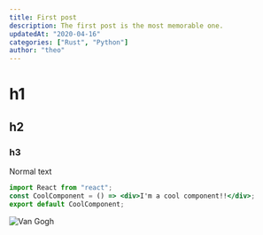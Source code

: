 ```yaml
---
title: First post
description: The first post is the most memorable one.
updatedAt: "2020-04-16"
categories: ["Rust", "Python"]
author: "theo"
---
```


# h1
## h2
### h3

Normal text

```jsx
import React from "react";
const CoolComponent = () => <div>I'm a cool component!!</div>;
export default CoolComponent;
```

![Van Gogh](/van_gogh.jpg)
